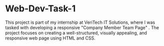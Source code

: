 # Web-Dev-Task-1
This project is part of my internship at VeriTech IT Solutions, where I was tasked with developing a responsive "Company Member Team Page" . The project focuses on creating a well-structured, visually appealing, and responsive web page using HTML and CSS.
